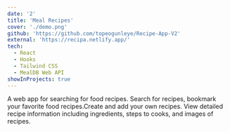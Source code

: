 ```yaml
---
date: '2'
title: 'Meal Recipes'
cover: './demo.png'
github: 'https://github.com/topeogunleye/Recipe-App-V2'
external: 'https://recipa.netlify.app/'
tech:
  - React
  - Hooks
  - Tailwind CSS
  - MealDB Web API
showInProjects: true
---
```


A web app for searching for food recipes. Search for recipes, bookmark your favorite food recipes.Create and add your own recipes. View detailed recipe information including ingredients, steps to cooks, and images of recipes. 